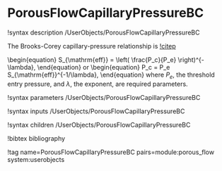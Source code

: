 # PorousFlowCapillaryPressureBC

!syntax description /UserObjects/PorousFlowCapillaryPressureBC

The Brooks-Corey capillary-pressure relationship is [!citep](brookscorey1966)

\begin{equation}
S_{\mathrm{eff}} = \left( \frac{P_c}{P_e} \right)^{-\lambda},
\end{equation}
or
\begin{equation}
P_c = P_e S_{\mathrm{eff}}^{-1/\lambda},
\end{equation}
where $P_e$, the threshold entry pressure, and $\lambda$, the exponent, are required
parameters.

!syntax parameters /UserObjects/PorousFlowCapillaryPressureBC

!syntax inputs /UserObjects/PorousFlowCapillaryPressureBC

!syntax children /UserObjects/PorousFlowCapillaryPressureBC


!bibtex bibliography


!tag name=PorousFlowCapillaryPressureBC pairs=module:porous_flow system:userobjects
